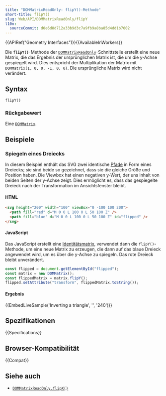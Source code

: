 ```yaml
---
title: "DOMMatrixReadOnly: flipY()-Methode"
short-title: flipY()
slug: Web/API/DOMMatrixReadOnly/flipY
l10n:
  sourceCommit: d0e6d8d712a33b9d3c7a9fb9a8ba85d4dd1b7002
---
```


{{APIRef("Geometry Interfaces")}}{{AvailableInWorkers}}

Die **`flipY()`**-Methode der [`DOMMatrixReadOnly`](/de/docs/Web/API/DOMMatrixReadOnly)-Schnittstelle erstellt eine neue Matrix, die das Ergebnis der ursprünglichen Matrix ist, die um die y-Achse gespiegelt wird. Dies entspricht der Multiplikation der Matrix mit `DOMMatrix(1, 0, 0, -1, 0, 0)`. Die ursprüngliche Matrix wird nicht verändert.

## Syntax

```js-nolint
flipY()
```

### Rückgabewert

Eine [`DOMMatrix`](/de/docs/Web/API/DOMMatrix).

## Beispiele

### Spiegeln eines Dreiecks

In diesem Beispiel enthält das SVG zwei identische [Pfade](/de/docs/Web/SVG/Attribute/d) in Form eines Dreiecks; sie sind beide so gezeichnet, dass sie die gleiche Größe und Position haben. Die Viewbox hat einen negativen y-Wert, der uns Inhalt von beiden Seiten der y-Achse zeigt. Dies ermöglicht es, dass das gespiegelte Dreieck nach der Transformation im Ansichtsfenster bleibt.

#### HTML

```html
<svg height="200" width="100" viewBox="0 -100 100 200">
  <path fill="red" d="M 0 0 L 100 0 L 50 100 Z" />
  <path fill="blue" d="M 0 0 L 100 0 L 50 100 Z" id="flipped" />
</svg>
```

#### JavaScript

Das JavaScript erstellt eine [Identitätsmatrix](/de/docs/Web/API/DOMMatrixReadOnly/isIdentity), verwendet dann die `flipY()`-Methode, um eine neue Matrix zu erzeugen, die dann auf das blaue Dreieck angewendet wird, um es über die y-Achse zu spiegeln. Das rote Dreieck bleibt unverändert.

```js
const flipped = document.getElementById("flipped");
const matrix = new DOMMatrix();
const flippedMatrix = matrix.flipY();
flipped.setAttribute("transform", flippedMatrix.toString());
```

#### Ergebnis

{{EmbedLiveSample('Inverting a triangle', '', '240')}}

## Spezifikationen

{{Specifications}}

## Browser-Kompatibilität

{{Compat}}

## Siehe auch

- [`DOMMatrixReadOnly.flipX()`](/de/docs/Web/API/DOMMatrixReadOnly/flipX)
